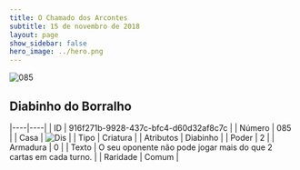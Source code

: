 ```yaml
---
title: O Chamado dos Arcontes
subtitle: 15 de novembro de 2018
layout: page
show_sidebar: false
hero_image: ../hero.png
---
```


![085](https://cdn.keyforgegame.com/media/card_front/pt/341_085_C72X25358RG2_pt.png)

## Diabinho do Borralho

|----|----|
| ID | 916f271b-9928-437c-bfc4-d60d32af8c7c |
| Número | 085 |
| Casa | ![Dis](https://archonarcana.com/images/thumb/e/e8/Dis.png/22px-Dis.png "Dis") |
| Tipo | Criatura |
| Atributos | Diabinho |
| Poder | 2 |
| Armadura | 0 |
| Texto | O seu oponente não pode jogar mais do que 2 cartas em cada turno. |
| Raridade | Comum |

